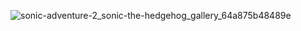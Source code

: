 ![sonic-adventure-2_sonic-the-hedgehog_gallery_64a875b48489e](https://github.com/user-attachments/assets/1504df03-cd0e-4222-be42-29f1c1a83261)
